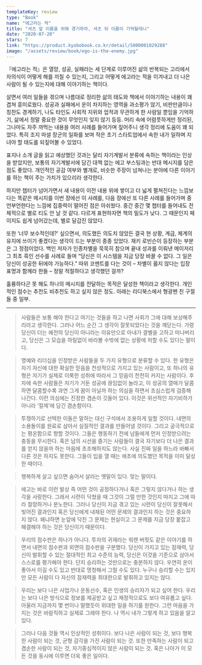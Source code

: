 ```yaml
---
templateKey: review
type: "Book"
name: "에고라는 적"
title: "셔츠 앞 이름을 위해 경기하라, 셔츠 뒤 이름이 기억될테니"
date: "2020-07-20"
stars: 7
link: "https://product.kyobobook.co.kr/detail/S000001029288"
image: "/assets/review/book/ego-is-the-enemy.jpg"
---
```

『에고라는 적』은 열망, 성공, 실패라는 세 단계로 이루어진 삶의 반복되는 고리에서 자의식이 어떻게 해를 끼칠 수 있는지, 그리고 어떻게 에고라는 적을 이겨내고 더 나은 사람이 될 수 있는지에 대해 이야기하는 책이다.

살면서 여러 일들을 겪으며 나름대로 정리한 삶의 태도와 책에서 이야기하는 내용이 꽤 겹쳐 흥미로웠다. 성공과 실패에서 운이 차지하는 영역을 과소평가 않기, 비판만큼이나 칭찬도 경계하기, 나도 타인도 사회적 지위와 업적과 무관하게 한 사람일 뿐임을 기억하기, 삶에서 정말 중요한 것이 무엇인지 잊지 않기 등등. 머리 속에 어렴풋하게만 정리된, 그나마도 자주 까먹는 내용을 여러 사례를 들어가며 짚어주니 생각 정리에 도움이 꽤 되었다. 특히 조지 마셜 장군의 일화를 보며 작은 초기 스타트업에서 속한 내가 일하며 지녀야 할 태도를 되짚어볼 수 있었다.

표지나 소개 글을 읽고 예상했던 것과는 달리 자기계발서 분류에 속하는 책이라는 인상을 받았지만, 보통의 자기계발서에 담긴 대책 없는 에고 부스팅과는 반대 메시지를 담은 점도 좋았다. 개인적인 공감 여부와 별개로, 비슷한 주장이 넘쳐나는 분야에 다른 이야기를 하는 책이 주는 가치가 있으리라 생각한다.

하지만 챕터가 넘어가면서 새 내용이 이전 내용 위에 쌓이고 더 넓게 펼쳐진다는 느낌보다는 똑같은 메시지를 이번 장에선 이 사례를, 다음 장에선 또 다른 사례를 들어가며 중언부언한다는 느낌에 집중력이 떨어진 점은 아쉬웠다. 중간 중간 몇 챕터를 들어내도 전체적으로 별로 티도 안 날 것 같다. 다르게 표현하자면 책의 밀도가 낮다. 그 때문인지 페이지도 쉽게 넘어갔는데, 별로 달갑진 않았다.

또한 ‘너무 보수적인데?’ 싶으면서, 의도했든 의도치 않았든 결국 현 상황, 계급, 체계의 유지에 쓰이기 좋겠다는 생각이 드는 부분이 종종 있었다. 재키 로빈슨이 등장하는 부분은 그 정점이었다. 백인 저자가 인종차별을 묵묵히 참으며 끝내 성과를 이뤄낸 메이저리그 최초 흑인 선수를 사례로 들며 “당신은 이 시스템을 지금 당장 바꿀 수 없다. 그 일은 당신이 성공한 뒤에야 가능하다.” 따위 코멘트를 다는 것이 – 차별이 옳지 않다는 입장 표명과 함께라 한들 – 정말 적절하다고 생각했던 걸까?

훌륭하다곤 못 해도 하나의 메시지를 전달하는 목적은 달성한 책이라고 생각한다. 개인적인 점수는 추천도 비추천도 하고 싶지 않은 정도. 아래는 리디북스에서 형광펜 친 구절들 중 일부.

---

> 사람들은 보통 해야 한다고 여기는 것들을 하고 나면 사회가 그에 대해 보상해주리라고 생각한다. 그러나 어느 순간 그 생각이 잘못되었다는 것을 깨닫는다. 가령 당신이 더는 예전의 당신이 아니라는 이유만으로 아내가 결별을 고하고 떠나버리고, 당신은 그 모습을 하릴없이 바라볼 수밖에 없는 상황에 처할 수도 있다는 말이다.

> 명예와 리더십을 인정받은 사람들을 두 가지 유형으로 분류할 수 있다. 한 유형은 자기 자신에 대한 확실한 믿음을 천성적으로 가지고 있는 사람이고, 또 하나의 유형은 자기가 실제로 이룩한 성취에 따라서 그 믿음이 천천히 커지는 사람이다. 후자에 속한 사람들은 자기가 거둔 성공에 끊임없이 놀라고, 이 성공의 열매가 달콤하면 달콤할수록 과연 그게 꿈이 아닐까 하는 의심을 하면서 조심스럽게 검증해나간다. 이런 의심에는 진정한 겸손이 깃들어 있다. 이것은 위선적인 자기비하가 아니라 ‘절제’에 담긴 겸손함이다.

> 투쟁하기로 선택한 이들은 말하는 대신 구석에서 조용하게 일할 것이다. 내면의 소용돌이를 원료로 삼아서 실질적인 결과를 만들어낼 것이다. 그리고 궁극적으로는 평온함으로 향할 것이다. 그들은 행동하기 전에 남들에게 먼저 인정받으려는 충동을 무시한다. 혹은 남의 시선을 즐기는 사람들이 결국 자기보다 더 나은 결과를 얻지 않을까 하는 마음에 초조해하지도 않는다. 사실 진짜 일을 하느라 바빠서 다른 것은 하지도 못한다. 그들이 입을 열 때는 애초에 의도했던 목적을 이미 달성한 때이다.

> 행복하게 살고 싶으면 숨어서 살라는 옛말이 있다. 맞는 말이다.

> 에고는 바로 이런 발상 즉 어떤 것이 공정하다거나 혹은 그렇지 않다거나 하는 생각을 사랑한다. 그래서 시련이 닥쳤을 때 그것이 그럴 만한 것인지 따지고 그에 따라 절망하거나 분노한다. 그러나 당신이 지금 겪고 있는 시련이 당신이 잘못해서 빚어진 결과인지 혹은 당신에게 내재된 어떤 문제의 결과인지 하는 것은 중요하지 않다. 왜냐하면 눈앞에 닥친 그 문제는 현실이고 그 문제를 지금 당장 붙잡고 해결해야 하는 것은 당신이기 때문이다.

> 우리의 점수판은 하나가 아니다. 투자의 귀재라는 워렌 버핏도 같은 이야기를 하면서 내면의 점수판과 외면의 점수판을 구분했다. 당신이 가지고 있는 잠재력, 당신이 발휘할 수 있는 절대적인 최고 수준의 능력, 당신은 이것을 기준으로 삼아서 스스로를 평가해야 한다. 단지 승리하는 것만으로는 충분하지 않다. 우연히 운이 좋아서 이길 수도 있고 반대로 멍청해서 그럴 수도 있다. 누구나 승리할 수는 있지만 모든 사람이 다 자신의 잠재력을 최대한으로 발휘하고 있지는 않다.

> 우리는 보다 나은 사업가나 운동선수, 혹은 인생의 승리자가 되고 싶어 한다. 우리는 보다 나은 방식으로 정보를 제공받고 싶고 재정적으로도 보다 여유롭고 싶다. 아울러 지금까지 몇 번이나 말했듯이 위대한 일을 하기를 원한다. 그런 마음을 가지는 것은 바람직하고 실제로 그래야 한다. 나 역시 내가 그렇게 하고 있음을 알고 있다.

> 그러나 다음 것들 역시 인상적인 성취이다. 보다 나은 사람이 되는 것, 보다 행복한 사람이 되는 것, 균형 감각을 가진 사람이 되는 것. 또한 만족하는 사람이 되고 겸손한 사람이 되는 것, 자기중심적이지 않은 사람이 되는 것. 혹은 나아가 이 모든 것을 동시에 이루면 더욱 좋은 일이다.